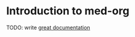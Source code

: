 # Introduction to med-org

TODO: write [great documentation](http://jacobian.org/writing/what-to-write/)
